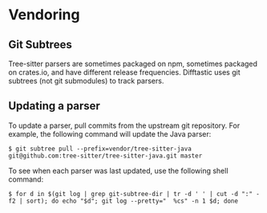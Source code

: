 # Vendoring

## Git Subtrees

Tree-sitter parsers are sometimes packaged on npm, sometimes packaged
on crates.io, and have different release frequencies. Difftastic uses
git subtrees (not git submodules) to track parsers.

## Updating a parser

To update a parser, pull commits from the upstream git repository. For
example, the following command will update the Java parser:

```
$ git subtree pull --prefix=vendor/tree-sitter-java git@github.com:tree-sitter/tree-sitter-java.git master
```

To see when each parser was last updated, use the following shell
command:

```
$ for d in $(git log | grep git-subtree-dir | tr -d ' ' | cut -d ":" -f2 | sort); do echo "$d"; git log --pretty="  %cs" -n 1 $d; done
```
